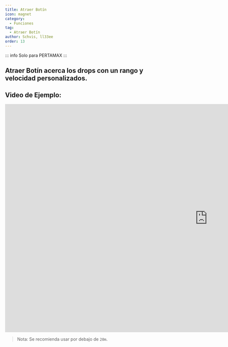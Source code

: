 ```yaml
---
title: Atraer Botín
icon: magnet
category:
  - Funciones
tag:
  - Atraer Botín
author: Schvis, ll33ee
order: 13
---
```

::: info Solo para PERTAMAX
:::
## Atraer Botín acerca los drops con un rango y velocidad personalizados.

## Video de Ejemplo:

<div class="iframe-container"><iframe width="1328" height="747" src="https://www.youtube.com/embed/iMElTsNF77c?list=PL5eI1Tb64p56g27qfYk7VuFTz4FK6YrKa" title="Korepi - Vacuum Loot" frameborder="0" allow="accelerometer; autoplay; clipboard-write; encrypted-media; gyroscope; picture-in-picture; web-share" referrerpolicy="strict-origin-when-cross-origin" allowfullscreen></iframe></div>

> Nota: Se recomienda usar por debajo de `20m`.
